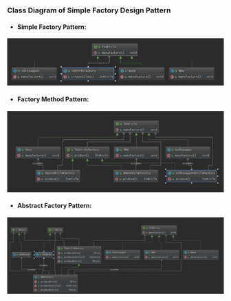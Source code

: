 
###    Class Diagram of Simple Factory Design Pattern

* #### Simple Factory Pattern:

![](https://github.com/dang-lu/design-pattern-implement/blob/master/static/images/factory/simple-factory-pattern.PNG)


* #### Factory Method Pattern:

![](https://github.com/dang-lu/design-pattern-implement/blob/master/static/images/factory/factory-method-pattern.PNG)

* #### Abstract Factory Pattern:

![](https://github.com/dang-lu/design-pattern-implement/blob/master/static/images/factory/abstract-factory-pattern.PNG)

